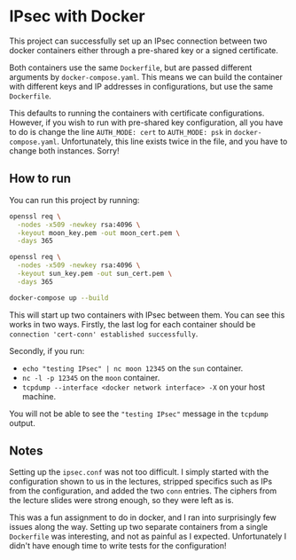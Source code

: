 # IPsec with Docker

This project can successfully set up an IPsec connection between two docker containers either through a pre-shared key or a signed certificate.

Both containers use the same `Dockerfile`, but are passed different arguments by `docker-compose.yaml`. This means we can build the container with different keys and IP addresses in configurations, but use the same `Dockerfile`.

This defaults to running the containers with certificate configurations. However, if you wish to run with pre-shared key configuration, all you have to do is change the line `AUTH_MODE: cert` to `AUTH_MODE: psk` in `docker-compose.yaml`. Unfortunately, this line exists twice in the file, and you have to change both instances. Sorry!

## How to run

You can run this project by running:

```bash
openssl req \
  -nodes -x509 -newkey rsa:4096 \
  -keyout moon_key.pem -out moon_cert.pem \
  -days 365

openssl req \
  -nodes -x509 -newkey rsa:4096 \
  -keyout sun_key.pem -out sun_cert.pem \
  -days 365

docker-compose up --build
``` 

This will start up two containers with IPsec between them. You can see this works in two ways. Firstly, the last log for each container should be `connection 'cert-conn' established successfully`.

Secondly, if you run:
- `echo "testing IPsec" | nc moon 12345` on the `sun` container.
- `nc -l -p 12345` on the `moon` container.
- `tcpdump --interface <docker network interface> -X` on your host machine.

You will not be able to see the `"testing IPsec"` message in the `tcpdump` output.

## Notes

Setting up the `ipsec.conf` was not too difficult. I simply started with the configuration shown to us in the lectures, stripped specifics such as IPs from the configuration, and added the two `conn` entries. The ciphers from the lecture slides were strong enough, so they were left as is.

This was a fun assignment to do in docker, and I ran into surprisingly few issues along the way. Setting up two separate containers from a single `Dockerfile` was interesting, and not as painful as I expected. Unfortunately I didn't have enough time to write tests for the configuration!

